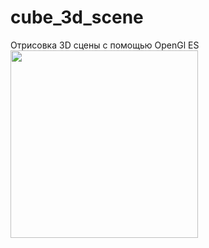 # cube_3d_scene
Отрисовка 3D сцены с помощью OpenGl ES
<img src='https://github.com/AndrewVorotyntsev/cube_3d_scene/assets/48821142/fddcc71d-5f27-4309-9dc9-2d70a75a5208' width=300 />
